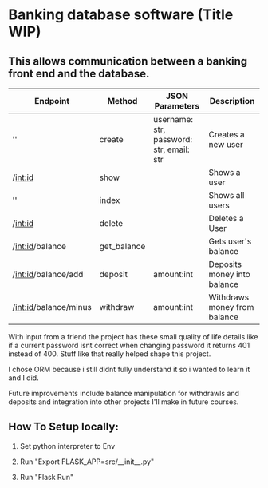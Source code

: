 # Banking database software (Title WIP)

## This allows communication between a banking front end and the database. 



| Endpoint                    	| Method 	| JSON Parameters                                            	| Description                          	|
|-----------------------------	|--------	|------------------------------------------------------------	|--------------------------------------	|
| ''                          	| create  	| username: str, password: str, email: str                   	| Creates a new user                   	|
| /<int:id>                   	| show   	|                                                             	| Shows a user                         	|
| ''                          	| index 	|                                                             	| Shows all users                   	|
| /<int:id>                   	| delete 	|                                                               | Deletes a User                     	|
| /<int:id>/balance             |get_balance|                                                              	| Gets user's balance                 	|
| /<int:id>/balance/add         | deposit 	| amount:int              	                                    | Deposits money into balance          	|
| /<int:id>/balance/minus       | withdraw	| amount:int                                                  	| Withdraws money from balance      	|










With input from a friend the project has these small quality of life details like if a current password isnt correct when changing password it returns 401 instead of 400. Stuff like that really helped shape this project.

I chose ORM because i still didnt fully understand it so i wanted to learn it and I did.

Future improvements include balance manipulation for withdrawls and deposits and integration into other projects I'll make in future courses.




## How To Setup locally:

1. Set python interpreter to Env

2. Run "Export FLASK_APP=src/\_\_init__.py"

3. Run "Flask Run"

